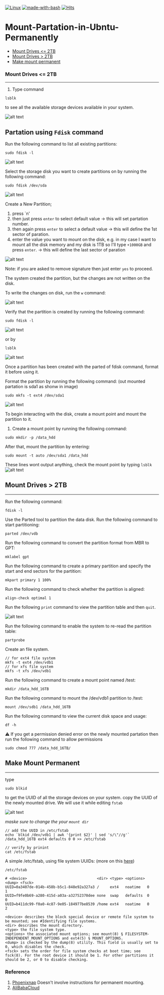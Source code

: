 [![Linux](https://svgshare.com/i/Zhy.svg)](https://svgshare.com/i/Zhy.svg)  [![made-with-bash](https://img.shields.io/badge/Made%20with-Bash-1f425f.svg)](https://www.gnu.org/software/bash/) [![Hits](https://hits.seeyoufarm.com/api/count/incr/badge.svg?url=https%3A%2F%2Fgithub.com%2FMr-TalhaIlyas%2FMount-Partation-in-Ubntu-Permanently&count_bg=%2379C83D&title_bg=%23555555&icon=&icon_color=%23E7E7E7&title=hits&edge_flat=false)](https://hits.seeyoufarm.com)
# Mount-Partation-in-Ubntu-Permanently

* [Mount Drives <= 2TB](#md2)
* [Mount Drives > 2TB](#md3)
* [Make mount permanent](#pm)

### <a name="md2">Mount Drives <= 2TB</a>
------
1. Type command 
```
lsblk
```
to see all the available storage devices available in your system.

![alt text](https://github.com/Mr-TalhaIlyas/Mount-Partation-in-Ubntu-Permanently/blob/main/Pictures/s1.png)

## Partation using `Fdisk` command


Run the following command to list all existing partitions:
```
sudo fdisk -l
```
![alt text](https://github.com/Mr-TalhaIlyas/Mount-Partation-in-Ubntu-Permanently/blob/main/Pictures/s2.png)

Select the storage disk you want to create partitions on by running the following command:
```
sudo fdisk /dev/sda
```
![alt text](https://github.com/Mr-TalhaIlyas/Mount-Partation-in-Ubntu-Permanently/blob/main/Pictures/s3.png)

Create a New Partition;

1. press `n'
2. then just press `enter` to select default value -> this will set partation number.
3. then again press `enter` to select a default value -> this will define the 1st sector of paration.
4. enter the value you want to mount on the disk, e.g. in my case I want to mount all the disk memory and my disk is 1TB so I'll type `+1000GB` and press `enter`. -> this will define the last sector of paration

![alt text](https://github.com/Mr-TalhaIlyas/Mount-Partation-in-Ubntu-Permanently/blob/main/Pictures/s4.png)

Note: if you are asked to remove signature  then just enter `yes` to proceed.

The system created the partition, but the changes are not written on the disk.

To write the changes on disk, run the `w` command:

![alt text](https://github.com/Mr-TalhaIlyas/Mount-Partation-in-Ubntu-Permanently/blob/main/Pictures/s5.png)

Verify that the partition is created by running the following command:

```
sudo fdisk -l
```
![alt text](https://github.com/Mr-TalhaIlyas/Mount-Partation-in-Ubntu-Permanently/blob/main/Pictures/s6.png)

or by 
```
lsblk
```
![alt text](https://github.com/Mr-TalhaIlyas/Mount-Partation-in-Ubntu-Permanently/blob/main/Pictures/s7.png)

Once a partition has been created with the parted of fdisk command, format it before using it.

Format the partition by running the following command: (out mounted partation is sda1 as shonw in image)
```
sudo mkfs -t ext4 /dev/sda1
```
![alt text](https://github.com/Mr-TalhaIlyas/Mount-Partation-in-Ubntu-Permanently/blob/main/Pictures/s8.png)

To begin interacting with the disk, create a mount point and mount the partition to it.

1. Create a mount point by running the following command:
```
sudo mkdir -p /data_hdd
```
After that, mount the partition by entering:
```
sudo mount -t auto /dev/sda1 /data_hdd
```
These lines wont output anything, check the mount point by typing `lsblk`
![alt text](https://github.com/Mr-TalhaIlyas/Mount-Partation-in-Ubntu-Permanently/blob/main/Pictures/s9.png)

## <a name="md3">Mount Drives > 2TB</a>
-------------------
Run the following command:
```
fdisk -l
```
Use the Parted tool to partition the data disk.
Run the following command to start partitioning:
```
parted /dev/vdb
```
Run the following command to convert the partition format from MBR to GPT:
```
mklabel gpt
```
Run the following command to create a primary partition and specify the start and end sectors for the partition:
```
mkpart primary 1 100%
```
Run the following command to check whether the partition is aligned:
```
align-check optimal 1
```
Run the following `print` command to view the partition table and then `quit`.

![alt text](https://github.com/Mr-TalhaIlyas/Mount-Partation-in-Ubntu-Permanently/blob/main/Pictures/2tb1.png)

Run the following command to enable the system to re-read the partition table:
```
partprobe
```

Create an  file system.
```
// for ext4 file system
mkfs -t ext4 /dev/vdb1
// for xfs file system
mkfs -t xfs /dev/vdb1
```
Run the following command to create a mount point named /test:
```
mkdir /data_hdd_16TB
```
Run the following command to mount the /dev/vdb1 partition to /test:
```
mount /dev/sdb1 /data_hdd_16TB
```
Run the following command to view the current disk space and usage:
```
df -h
```
⚠ If you get a permission denied error on the newly mounted partation then run the following command to allow permissions
  
```
sudo chmod 777 /data_hdd_16TB/
```
## <a name="pm">Make Mount Permanent</a> 
--------------
type 
```
sudo blkid
```
to get the UUID of all the storage devices on your system. copy the UUID of the newly mounted drive. We will use it while editing `fstab`

![alt text](https://github.com/Mr-TalhaIlyas/Mount-Partation-in-Ubntu-Permanently/blob/main/Pictures/s10.png)

 *maske sure to change the your `mount dir`*
 ```
 // add the UUID in /etc/fstab
 echo `blkid /dev/vdb1 | awk '{print $2}' | sed 's/\"//g'` /data_hdd_16TB ext4 defaults 0 0 >> /etc/fstab
 
 // verify by prinint
 cat /etc/fstab
 ```
A simple /etc/fstab, using file system UUIDs: (more on this [here](https://wiki.archlinux.org/title/Fstab))

`/etc/fstab`
```
# <device>                                <dir> <type> <options> <dump> <fsck>
UUID=0a3407de-014b-458b-b5c1-848e92a327a3 /     ext4   noatime   0      1
UUID=f9fe0b69-a280-415d-a03a-a32752370dee none  swap   defaults  0      0
UUID=b411dc99-f0a0-4c87-9e05-184977be8539 /home ext4   noatime   0      2
```
    <device> describes the block special device or remote file system to be mounted; see #Identifying file systems.
    <dir> describes the mount directory.
    <type> the file system type.
    <options> the associated mount options; see mount(8) § FILESYSTEM-INDEPENDENT_MOUNT_OPTIONS and ext4(5) § MOUNT_OPTIONS.
    <dump> is checked by the dump(8) utility. This field is usually set to 0, which disables the check.
    <fsck> sets the order for file system checks at boot time; see fsck(8). For the root device it should be 1. For other partitions it should be 2, or 0 to disable checking.
      
### Reference 
1. [Phoenixnap](https://phoenixnap.com/kb/linux-create-partition)  Doesn't involve instructions for permanent mounting.
2. [AliBabaCloud](https://www.alibabacloud.com/help/en/elastic-compute-service/latest/partition-and-format-a-data-disk-larger-than-2-tib-in-size)
